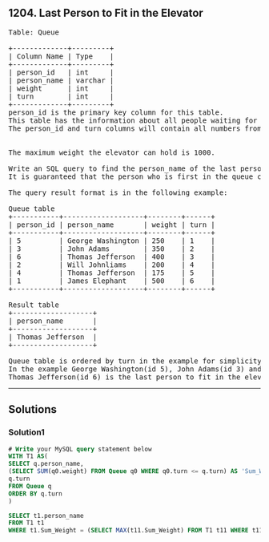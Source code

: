 ## 1204. Last Person to Fit in the Elevator

<pre>
Table: Queue

+-------------+---------+
| Column Name | Type    |
+-------------+---------+
| person_id   | int     |
| person_name | varchar |
| weight      | int     |
| turn        | int     |
+-------------+---------+
person_id is the primary key column for this table.
This table has the information about all people waiting for an elevator.
The person_id and turn columns will contain all numbers from 1 to n, where n is the number of rows in the table.
 

The maximum weight the elevator can hold is 1000.

Write an SQL query to find the person_name of the last person who will fit in the elevator without exceeding the weight limit. 
It is guaranteed that the person who is first in the queue can fit in the elevator.

The query result format is in the following example:

Queue table
+-----------+-------------------+--------+------+
| person_id | person_name       | weight | turn |
+-----------+-------------------+--------+------+
| 5         | George Washington | 250    | 1    |
| 3         | John Adams        | 350    | 2    |
| 6         | Thomas Jefferson  | 400    | 3    |
| 2         | Will Johnliams    | 200    | 4    |
| 4         | Thomas Jefferson  | 175    | 5    |
| 1         | James Elephant    | 500    | 6    |
+-----------+-------------------+--------+------+

Result table
+-------------------+
| person_name       |
+-------------------+
| Thomas Jefferson  |
+-------------------+

Queue table is ordered by turn in the example for simplicity.
In the example George Washington(id 5), John Adams(id 3) and Thomas Jefferson(id 6) will enter the elevator as their weight sum is 250 + 350 + 400 = 1000.
Thomas Jefferson(id 6) is the last person to fit in the elevator because he has the last turn in these three people.
</pre>

---------------------------------------------------------

## Solutions

### Solution1
```sql
# Write your MySQL query statement below
WITH T1 AS(
SELECT q.person_name, 
(SELECT SUM(q0.weight) FROM Queue q0 WHERE q0.turn <= q.turn) AS 'Sum_Weight',
q.turn
FROM Queue q
ORDER BY q.turn
)

SELECT t1.person_name
FROM T1 t1
WHERE t1.Sum_Weight = (SELECT MAX(t11.Sum_Weight) FROM T1 t11 WHERE t11.Sum_Weight <= 1000)
```
